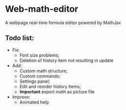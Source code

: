 # Web-math-editor
A webpage real-time formula editor powered by MathJax

## Todo list:
- Fix:  
    - Font size problems;
    - Deletion of history item not resulting in update
- Add: 
    - Custom math structure; 
    - Custom commands; 
    - Settings panel; 
    - Edit and reorder history items; 
    - **Important** export math as picture file
- Improve: 
    - Animated help
